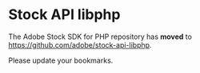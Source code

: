 # Stock API libphp

The Adobe Stock SDK for PHP repository has **moved** to https://github.com/adobe/stock-api-libphp. 

Please update your bookmarks.